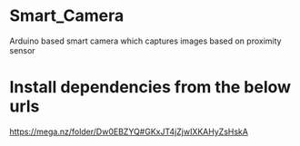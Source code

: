 # Smart_Camera
Arduino based smart camera which captures images based on proximity sensor

# Install dependencies from the below urls
https://mega.nz/folder/Dw0EBZYQ#GKxJT4jZjwIXKAHyZsHskA
